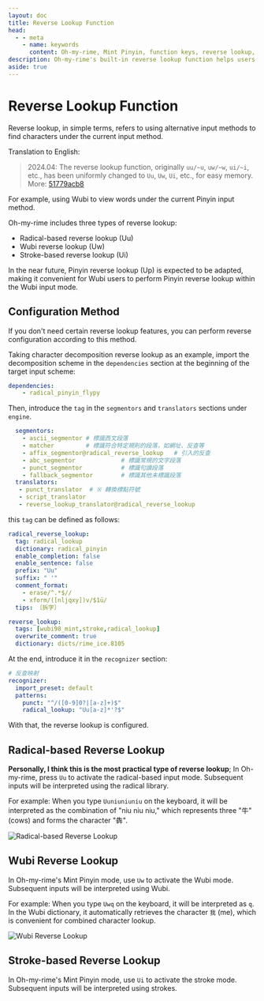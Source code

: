 ```yaml
---
layout: doc
title: Reverse Lookup Function
head:
  - - meta
    - name: keywords
      content: Oh-my-rime, Mint Pinyin, function keys, reverse lookup, combination input, second translator
description: Oh-my-rime's built-in reverse lookup function helps users to input characters using other input methods, such as radical-based input, stroke-based input, and Wubi input.
aside: true
---
```

# Reverse Lookup Function <Badge type="tip" text="^2024.04" />
Reverse lookup, in simple terms, refers to using alternative input methods to find characters under the current input method.

Translation to English:

> 2024.04: The reverse lookup function, originally `uu/~u`, `uw/~w`, `ui/~i`, etc., has been uniformly changed to `Uu`, `Uw`, `Ui`, etc., for easy memory.
> More: <Badge type="tip">[51779acb8](https://github.com/Mintimate/oh-my-rime/commit/51779acb88a447926af451426439573d504638f7)</Badge>

For example, using Wubi to view words under the current Pinyin input method.

Oh-my-rime includes three types of reverse lookup:
- Radical-based reverse lookup (Uu)
- Wubi reverse lookup (Uw)
- Stroke-based reverse lookup (Ui)

In the near future, Pinyin reverse lookup (Up) is expected to be adapted, making it convenient for Wubi users to perform Pinyin reverse lookup within the Wubi input mode.


## Configuration Method
If you don't need certain reverse lookup features, you can perform reverse configuration according to this method.

Taking character decomposition reverse lookup as an example, import the decomposition scheme in the `dependencies` section at the beginning of the target input scheme:

```yaml
dependencies:
    - radical_pinyin_flypy
```

Then, introduce the `tag` in the `segmentors` and `translators` sections under `engine`.
```yaml
  segmentors:
    - ascii_segmentor # 標識西文段落
    - matcher         # 標識符合特定規則的段落，如網址、反查等
    - affix_segmentor@radical_reverse_lookup   # 引入的反查
    - abc_segmentor             # 標識常規的文字段落
    - punct_segmentor           # 標識句讀段落
    - fallback_segmentor        # 標識其他未標識段落
  translators:
   - punct_translator  # ※ 轉換標點符號
   - script_translator
   - reverse_lookup_translator@radical_reverse_lookup
```

this `tag` can be defined as follows:
```yaml
radical_reverse_lookup:
  tag: radical_lookup
  dictionary: radical_pinyin
  enable_completion: false
  enable_sentence: false
  prefix: "Uu"
  suffix: " '"
  comment_format:
    - erase/^.*$//
    - xform/([nljqxy])v/$1ü/
  tips: 〔拆字〕

reverse_lookup:
  tags: [wubi98_mint,stroke,radical_lookup]
  overwrite_comment: true
  dictionary: dicts/rime_ice.8105
```

At the end, introduce it in the `recognizer` section:
```yaml
# 反查映射
recognizer:
  import_preset: default
  patterns:
    punct: "^/([0-9]0?|[a-z]+)$"
    radical_lookup: "Uu[a-z]*'?$"
```

With that, the reverse lookup is configured.

## Radical-based Reverse Lookup

**Personally, I think this is the most practical type of reverse lookup**; In Oh-my-rime, press `Uu` to activate the radical-based input mode. Subsequent inputs will be interpreted using the radical library.

For example: When you type `Uuniuniuniu` on the keyboard, it will be interpreted as the combination of "niu niu niu," which represents three "牛" (cows) and forms the character "犇".

![Radical-based Reverse Lookup](/image/demo/reverseChaizi.webp)

## Wubi Reverse Lookup

In Oh-my-rime's Mint Pinyin mode, use `Uw` to activate the Wubi mode. Subsequent inputs will be interpreted using Wubi.

For example: When you type `Uwq` on the keyboard, it will be interpreted as `q`. In the Wubi dictionary, it automatically retrieves the character `我` (me), which is convenient for combined character lookup.

![Wubi Reverse Lookup](/image/demo/reverseWubi.webp)

## Stroke-based Reverse Lookup

In Oh-my-rime's Mint Pinyin mode, use `Ui` to activate the stroke mode. Subsequent inputs will be interpreted using strokes.